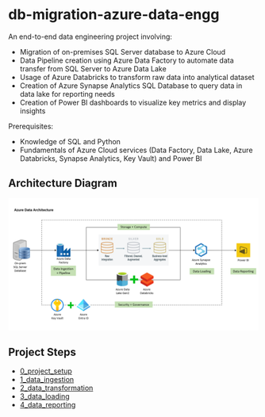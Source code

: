 # db-migration-azure-data-engg

An end-to-end data engineering project involving:
- Migration of on-premises SQL Server database to Azure Cloud
- Data Pipeline creation using Azure Data Factory to automate data transfer from SQL Server to Azure Data Lake
- Usage of Azure Databricks to transform raw data into analytical dataset
- Creation of Azure Synapse Analytics SQL Database to query data in data lake for reporting needs
- Creation of Power BI dashboards to visualize key metrics and display insights

Prerequisites:
- Knowledge of SQL and Python
- Fundamentals of Azure Cloud services (Data Factory, Data Lake, Azure Databricks, Synapse Analytics, Key Vault) and Power BI

## Architecture Diagram

![architecture-diagram](./db-migration-azure-data-engg-master/azure-architecture-diagram.png?raw=true)


## Project Steps
- [0_project_setup](./db-migration-azure-data-engg-master/0_project_setup/README.md)
- [1_data_ingestion](./db-migration-azure-data-engg-master/1_data_ingestion/README.md)
- [2_data_transformation](./db-migration-azure-data-engg-master/2_data_transformation/README.md)
- [3_data_loading](./db-migration-azure-data-engg-master/3_data_loading/README.md)
- [4_data_reporting](./db-migration-azure-data-engg-master/4_data_reporting/README.md)


